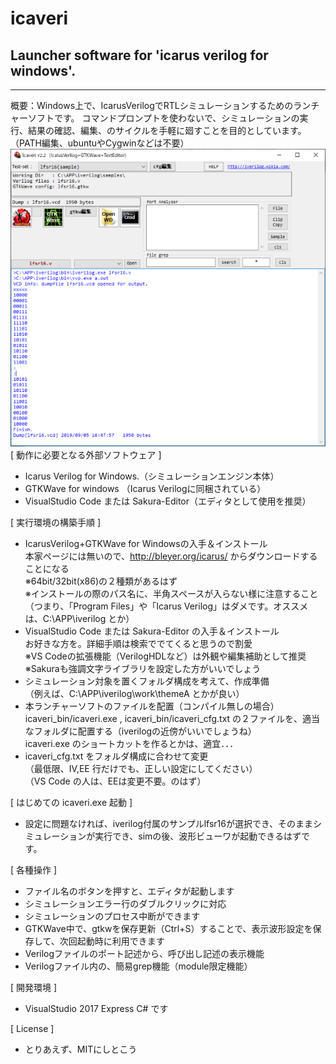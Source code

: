 # icaveri
## Launcher software  for 'icarus verilog for windows'.
---
概要：Windows上で、IcarusVerilogでRTLシミュレーションするためのランチャーソフトです。
コマンドプロンプトを使わないで、シミュレーションの実行、結果の確認、編集、のサイクルを手軽に廻すことを目的としています。（PATH編集、ubuntuやCygwinなどは不要）  
![app_image](https://github.com/Copper-m7/www/blob/master/image/icaveri.png)  
[ 動作に必要となる外部ソフトウェア ]
- Icarus Verilog for Windows.（シミュレーションエンジン本体）
- GTKWave for windows （Icarus Verilogに同梱されている）
- VisualStudio Code または Sakura-Editor（エディタとして使用を推奨）

[ 実行環境の構築手順 ]
- IcarusVerilog+GTKWave for Windowsの入手＆インストール  
  本家ページには無いので、http://bleyer.org/icarus/ からダウンロードすることになる  
  ※64bit/32bit(x86)の２種類があるはず  
  ※インストールの際のパス名に、半角スペースが入らない様に注意すること
  （つまり、「Program Files」や「Icarus Verilog」はダメです。オススメは、C:\APP\iverilog とか）
- VisualStudio Code または Sakura-Editor の入手＆インストール  
  お好きな方を。詳細手順は検索ででてくると思うので割愛  
  ※VS Codeの拡張機能（VerilogHDLなど）は外観や編集補助として推奨  
  ※Sakuraも強調文字ライブラリを設定した方がいいでしょう
- シミュレーション対象を置くフォルダ構成を考えて、作成準備  
  （例えば、C:\APP\iverilog\work\themeA とかが良い）
- 本ランチャーソフトのファイルを配置（コンパイル無しの場合）  
  icaveri_bin/icaveri.exe , icaveri_bin/icaveri_cfg.txt の２ファイルを、適当なフォルダに配置する（iverilogの近傍がいいでしょうね）  
  icaveri.exe のショートカットを作るとかは、適宜．．．
- icaveri_cfg.txt をフォルダ構成に合わせて変更  
  （最低限、IV,EE 行だけでも、正しい設定にしてください）  
  （VS Code の人は、EEは変更不要。のはず）

[ はじめての icaveri.exe 起動 ]  
- 設定に問題なければ、iverilog付属のサンプルlfsr16が選択でき、そのままシミュレーションが実行でき、simの後、波形ビューワが起動できるはずです。

[ 各種操作 ]
- ファイル名のボタンを押すと、エディタが起動します
- シミュレーションエラー行のダブルクリックに対応
- シミュレーションのプロセス中断ができます
- GTKWave中で、gtkwを保存更新（Ctrl+S）することで、表示波形設定を保存して、次回起動時に利用できます
- Verilogファイルのポート記述から、呼び出し記述の表示機能
- Verilogファイル内の、簡易grep機能（module限定機能）

[ 開発環境 ]
- VisualStudio 2017 Express C# です  

[ License ]
- とりあえず、MITにしとこう
